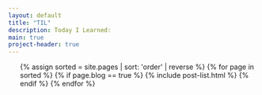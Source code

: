 ```yaml
---
layout: default
title: "TIL"
description: Today I Learned: 
main: true
project-header: true
---
```


<ul class="catalogue">
{% assign sorted = site.pages | sort: 'order' | reverse %}
{% for page in sorted %}
{% if page.blog == true %}
{% include post-list.html %}
{% endif %}
{% endfor %}
</ul>
